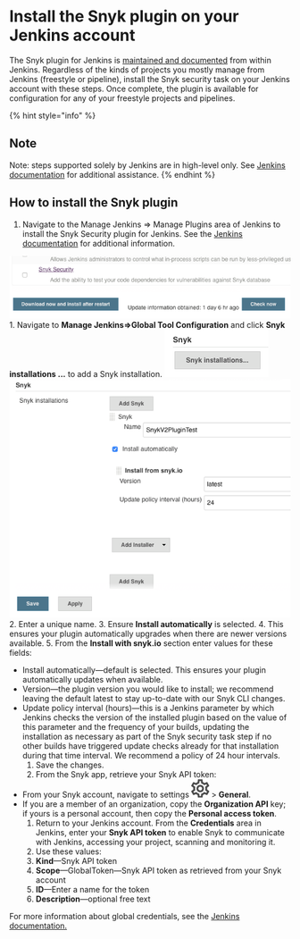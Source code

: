 # Install the Snyk plugin on your Jenkins account

The Snyk plugin for Jenkins is [maintained and documented](https://plugins.jenkins.io/snyk-security-scanner) from within Jenkins. Regardless of the kinds of projects you mostly manage from Jenkins \(freestyle or pipeline\), install the Snyk security task on your Jenkins account with these steps. Once complete, the plugin is available for configuration for any of your freestyle projects and pipelines.

{% hint style="info" %}
## Note

Note: steps supported solely by Jenkins are in high-level only. See [Jenkins documentation](https://jenkins.io/doc/) for additional assistance.
{% endhint %}

## How to install the Snyk plugin

1. Navigate to the Manage Jenkins =&gt; Manage Plugins area of Jenkins to install the Snyk Security plugin for Jenkins. See the [Jenkins documentation](https://jenkins.io/doc/) for additional information.

![image1.png](../../.gitbook/assets/uuid-a1504227-4c48-ab40-d363-ab5dc74b1c71-en%20%283%29%20%283%29%20%283%29%20%283%29%20%284%29%20%281%29.png) 1. Navigate to **Manage Jenkins=&gt;Global Tool Configuration** and click **Snyk installations ...** to add a Snyk installation. ![image2.png](../../.gitbook/assets/uuid-58fedef0-524e-ba88-e4f9-2ce8fd1b2430-en.png) ![image3.png](../../.gitbook/assets/uuid-253d3b55-1301-e97c-636b-2c25b90089e2-en%20%281%29%20%281%29%20%281%29.png) 2. Enter a unique name. 3. Ensure **Install automatically** is selected. 4. This ensures your plugin automatically upgrades when there are newer versions available. 5. From the **Install with snyk.io** section enter values for these fields:

* Install automatically—default is selected. This ensures your plugin automatically updates when available.
* Version—the plugin version you would like to install; we recommend leaving the default latest to stay up-to-date with our Snyk CLI changes.
* Update policy interval \(hours\)—this is a Jenkins parameter by which Jenkins checks the version of the installed plugin based on the value of this parameter and the frequency of your builds, updating the installation as necessary as part of the Snyk security task step if no other builds have triggered update checks already for that installation during that time interval. We recommend a policy of 24 hour intervals.
  1. Save the changes.
  2. From the Snyk app, retrieve your Snyk API token:
* From your Snyk account, navigate to settings ![cog\_icon.png](../../.gitbook/assets/cog_icon.png) &gt; **General**.
* If you are a member of an organization, copy the **Organization API** key; if yours is a personal account, then copy the **Personal access token**.
  1. Return to your Jenkins account. From the **Credentials** area in Jenkins, enter your **Snyk API token** to enable Snyk to communicate with Jenkins, accessing your project, scanning and monitoring it.
  2. Use these values:
  3. **Kind**—Snyk API token
  4. **Scope**—GlobalToken—Snyk API token as retrieved from your Snyk account
  5. **ID**—Enter a name for the token
  6. **Description**—optional free text

For more information about global credentials, see the [Jenkins documentation.](https://plugins.jenkins.io/snyk-security-scanner)

